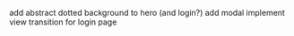 add abstract dotted background to hero (and login?)
add modal
implement view transition for login page

